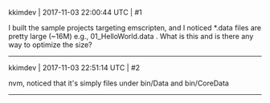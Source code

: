 kkimdev | 2017-11-03 22:00:44 UTC | #1

I built the sample projects targeting emscripten, and I noticed *.data files are pretty large (~16M) e.g., 01_HelloWorld.data .  What is this and is there any way to optimize the size?

-------------------------

kkimdev | 2017-11-03 22:51:14 UTC | #2

nvm, noticed that it's simply files under bin/Data and bin/CoreData

-------------------------

